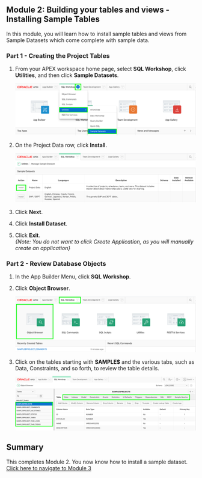 ## Module 2: Building your tables and views - Installing Sample Tables

In this module, you will learn how to install sample tables and views from Sample Datasets which come complete with sample data. 

### **Part 1** - Creating the Project Tables

1.  From your APEX workspace home page, select **SQL Workshop**, click **Utilities**, and then click **Sample Datasets**.  

    ![](images/2/go-sample-ds.png)

2. On the Project Data row, click **Install**.

    ![](images/2/install-projects.png)

3. Click **Next**.
4. Click **Install Dataset**.
5. Click **Exit**.    
    *{Note: You do not want to click _Create Application_, as you will manually create an application}*

### **Part 2** - Review Database Objects

1. In the App Builder Menu, click **SQL Workshop**. 
2. Click **Object Browser**.  

    ![](images/2/go-object-browser.png)
    
3. Click on the tables starting with **SAMPLE$** and the various tabs, such as Data, Constraints, and so forth, to review the table details.  

    ![](images/2/review-tables.png)

## Summary

This completes Module 2. You now know how to install a sample dataset. [Click here to navigate to Module 3](3-create-the-app.md)
